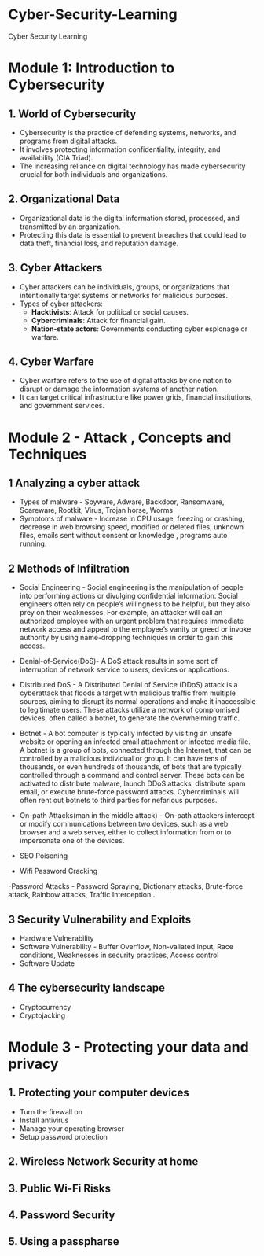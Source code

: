 # Cyber-Security-Learning
Cyber Security Learning


# Module 1: Introduction to Cybersecurity

## 1. World of Cybersecurity
- Cybersecurity is the practice of defending systems, networks, and programs from digital attacks.
- It involves protecting information confidentiality, integrity, and availability (CIA Triad).
- The increasing reliance on digital technology has made cybersecurity crucial for both individuals and organizations.

## 2. Organizational Data
- Organizational data is the digital information stored, processed, and transmitted by an organization.
- Protecting this data is essential to prevent breaches that could lead to data theft, financial loss, and reputation damage.

## 3. Cyber Attackers
- Cyber attackers can be individuals, groups, or organizations that intentionally target systems or networks for malicious purposes.
- Types of cyber attackers:
  - **Hacktivists**: Attack for political or social causes.
  - **Cybercriminals**: Attack for financial gain.
  - **Nation-state actors**: Governments conducting cyber espionage or warfare.

## 4. Cyber Warfare
- Cyber warfare refers to the use of digital attacks by one nation to disrupt or damage the information systems of another nation.
- It can target critical infrastructure like power grids, financial institutions, and government services.


# Module 2 - Attack , Concepts and Techniques

## 1 Analyzing a cyber attack 
- Types of malware - Spyware, Adware, Backdoor, Ransomware, Scareware, Rootkit, Virus, Trojan horse, Worms
- Symptoms of malware - Increase in CPU usage, freezing or crashing, decrease in  web browsing speed, modified or deleted files, unknown files, emails sent without consent or knowledge , programs auto running.

## 2 Methods of Infiltration 

- Social Engineering - Social engineering is the manipulation of people into performing actions or divulging confidential information. Social engineers often rely on people’s willingness to be helpful, but they also prey on their weaknesses. For example, an attacker will call an authorized employee with an urgent problem that requires immediate network access and appeal to the employee’s vanity or greed or invoke authority by using name-dropping techniques in order to gain this access.

- Denial-of-Service(DoS)-  A DoS attack results in some sort of interruption of network service to users, devices or applications. 

- Distributed DoS - A Distributed Denial of Service (DDoS) attack is a cyberattack that floods a target with malicious traffic from multiple sources, aiming to disrupt its normal operations and make it inaccessible to legitimate users. These attacks utilize a network of compromised devices, often called a botnet, to generate the overwhelming traffic. 

- Botnet - A bot computer is typically infected by visiting an unsafe website or opening an infected email attachment or infected media file. A botnet is a group of bots, connected through the Internet, that can be controlled by a malicious individual or group. It can have tens of thousands, or even hundreds of thousands, of bots that are typically controlled through a command and control server. These bots can be activated to distribute malware, launch DDoS attacks, distribute spam email, or execute brute-force password attacks. Cybercriminals will often rent out botnets to third parties for nefarious purposes.

- On-path Attacks(man in the middle attack) - On-path attackers intercept or modify communications between two devices, such as a web browser and a web server, either to collect information from or to impersonate one of the devices.

- SEO Poisoning 

- Wifi Password Cracking 

-Password Attacks - Password Spraying, Dictionary attacks, Brute-force attack, Rainbow attacks, Traffic Interception .

## 3 Security Vulnerability and Exploits 

- Hardware Vulnerability 
- Software Vulnerability - Buffer Overflow, Non-valiated input, Race conditions, Weaknesses in security practices, Access control
- Software Update   

## 4 The cybersecurity landscape 
-  Cryptocurrency
-  Cryptojacking 


# Module 3 - Protecting your data and privacy

## 1. Protecting your computer devices

- Turn the firewall on
- Install antivirus
- Manage your operating browser
- Setup password protection 

## 2. Wireless Network Security at home
## 3. Public Wi-Fi Risks
## 4. Password Security 
## 5. Using a passpharse 